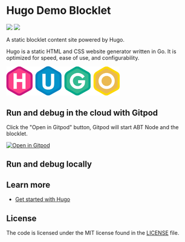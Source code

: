 # Hugo Demo Blocklet

![](https://github.com/arcblock/forge-webapp/workflows/build/badge.svg)
![](https://img.shields.io/badge/Powered%20By-ABT%20Node-yellowgreen)

A static blocklet content site powered by Hugo.

Hugo is a static HTML and CSS website generator written in Go. It is optimized for speed, ease of use, and configurability.

<img src="https://raw.githubusercontent.com/gohugoio/gohugoioTheme/master/static/images/hugo-logo-wide.svg?sanitize=true" alt="Hugo" width="300">

## Run and debug in the cloud with Gitpod

Click the "Open in Gitpod" button, Gitpod will start ABT Node and the blocklet.

[![Open in Gitpod](https://gitpod.io/button/open-in-gitpod.svg)](https://gitpod.io/#https://github.com/blocklet/hugo-demo)


## Run and debug locally

## Learn more

- [Get started with Hugo](https://gohugo.io/getting-started/quick-start/)

## License

The code is licensed under the MIT license found in the
[LICENSE](LICENSE) file.